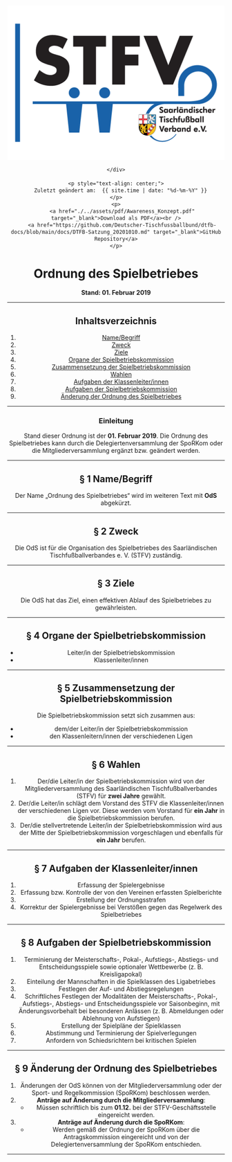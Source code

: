 <div class="html-only" style="text-align: center;">
    <div class="title" style="text-align: center;">
        <img src="images/STFV-LOGO.png" alt="STFV Logo" style="display: block; margin: 0 auto;" />
        
    </div>

    <p style="text-align: center;">
       Zuletzt geändert am:  {{ site.time | date: "%d-%m-%Y" }}
    </p>
    <p>
        <a href="./../assets/pdf/Awareness_Konzept.pdf" target="_blank">Download als PDF</a><br />
        <a href="https://github.com/Deutscher-Tischfussballbund/dtfb-docs/blob/main/docs/DTFB-Satzung_20201010.md" target="_blank">GitHub Repository</a>
    </p>
</div>

# Ordnung des Spielbetriebes

**Stand: 01. Februar 2019**

---

## Inhaltsverzeichnis

1. [Name/Begriff](#namebegriff)
2. [Zweck](#zweck)
3. [Ziele](#ziele)
4. [Organe der Spielbetriebskommission](#organe-der-spielbetriebskommission)
5. [Zusammensetzung der Spielbetriebskommission](#zusammensetzung-der-spielbetriebskommission)
6. [Wahlen](#wahlen)
7. [Aufgaben der Klassenleiter/innen](#aufgaben-der-klassenleiterinnen)
8. [Aufgaben der Spielbetriebskommission](#aufgaben-der-spielbetriebskommission)
9. [Änderung der Ordnung des Spielbetriebes](#änderung-der-ordnung-des-spielbetriebes)

---

### Einleitung

Stand dieser Ordnung ist der **01. Februar 2019**. Die Ordnung des Spielbetriebes kann durch die Delegiertenversammlung der SpoRKom oder die Mitgliederversammlung ergänzt bzw. geändert werden.

---

## § 1 Name/Begriff

Der Name „Ordnung des Spielbetriebes“ wird im weiteren Text mit **OdS** abgekürzt.

---

## § 2 Zweck

Die OdS ist für die Organisation des Spielbetriebes des Saarländischen Tischfußballverbandes e. V. (STFV) zuständig.

---

## § 3 Ziele

Die OdS hat das Ziel, einen effektiven Ablauf des Spielbetriebes zu gewährleisten.

---

## § 4 Organe der Spielbetriebskommission

- Leiter/in der Spielbetriebskommission
- Klassenleiter/innen

---

## § 5 Zusammensetzung der Spielbetriebskommission

Die Spielbetriebskommission setzt sich zusammen aus:

- dem/der Leiter/in der Spielbetriebskommission
- den Klassenleitern/innen der verschiedenen Ligen

---

## § 6 Wahlen

1. Der/die Leiter/in der Spielbetriebskommission wird von der Mitgliederversammlung des Saarländischen Tischfußballverbandes (STFV) für **zwei Jahre** gewählt.
2. Der/die Leiter/in schlägt dem Vorstand des STFV die Klassenleiter/innen der verschiedenen Ligen vor. Diese werden vom Vorstand für **ein Jahr** in die Spielbetriebskommission berufen.
3. Der/die stellvertretende Leiter/in der Spielbetriebskommission wird aus der Mitte der Spielbetriebskommission vorgeschlagen und ebenfalls für **ein Jahr** berufen.

---

## § 7 Aufgaben der Klassenleiter/innen

1. Erfassung der Spielergebnisse
2. Erfassung bzw. Kontrolle der von den Vereinen erfassten Spielberichte
3. Erstellung der Ordnungsstrafen
4. Korrektur der Spielergebnisse bei Verstößen gegen das Regelwerk des Spielbetriebes

---

## § 8 Aufgaben der Spielbetriebskommission

1. Terminierung der Meisterschafts-, Pokal-, Aufstiegs-, Abstiegs- und Entscheidungsspiele sowie optionaler Wettbewerbe (z. B. Kreisligapokal)
2. Einteilung der Mannschaften in die Spielklassen des Ligabetriebes
3. Festlegen der Auf- und Abstiegsregelungen
4. Schriftliches Festlegen der Modalitäten der Meisterschafts-, Pokal-, Aufstiegs-, Abstiegs- und Entscheidungsspiele vor Saisonbeginn, mit Änderungsvorbehalt bei besonderen Anlässen (z. B. Abmeldungen oder Ablehnung von Aufstiegen)
5. Erstellung der Spielpläne der Spielklassen
6. Abstimmung und Terminierung der Spielverlegungen
7. Anfordern von Schiedsrichtern bei kritischen Spielen

---

## § 9 Änderung der Ordnung des Spielbetriebes

1. Änderungen der OdS können von der Mitgliederversammlung oder der Sport- und Regelkommission (SpoRKom) beschlossen werden.
2. **Anträge auf Änderung durch die Mitgliederversammlung**:
   - Müssen schriftlich bis zum **01.12.** bei der STFV-Geschäftsstelle eingereicht werden.
3. **Anträge auf Änderung durch die SpoRKom**:
   - Werden gemäß der Ordnung der SpoRKom über die Antragskommission eingereicht und von der Delegiertenversammlung der SpoRKom entschieden.

---
